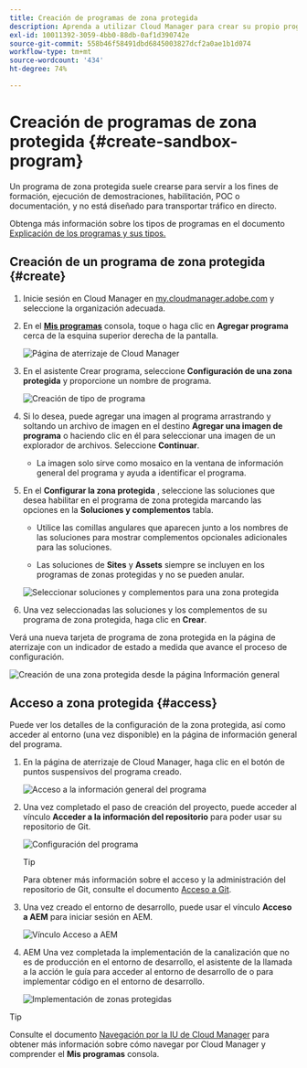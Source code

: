 ```yaml
---
title: Creación de programas de zona protegida
description: Aprenda a utilizar Cloud Manager para crear su propio programa de zona protegida para formación, demostración, POC u otros fines que no sean de producción.
exl-id: 10011392-3059-4bb0-88db-0af1d390742e
source-git-commit: 558b46f58491dbd6845003827dcf2a0ae1b1d074
workflow-type: tm+mt
source-wordcount: '434'
ht-degree: 74%

---
```


# Creación de programas de zona protegida {#create-sandbox-program}

Un programa de zona protegida suele crearse para servir a los fines de formación, ejecución de demostraciones, habilitación, POC o documentación, y no está diseñado para transportar tráfico en directo.

Obtenga más información sobre los tipos de programas en el documento [Explicación de los programas y sus tipos.](program-types.md)

## Creación de un programa de zona protegida {#create}

1. Inicie sesión en Cloud Manager en [my.cloudmanager.adobe.com](https://my.cloudmanager.adobe.com/) y seleccione la organización adecuada.

1. En el **[Mis programas](/help/implementing/cloud-manager/navigation.md#my-programs)** consola, toque o haga clic en **Agregar programa** cerca de la esquina superior derecha de la pantalla.

   ![Página de aterrizaje de Cloud Manager](assets/log-in.png)

1. En el asistente Crear programa, seleccione **Configuración de una zona protegida** y proporcione un nombre de programa.

   ![Creación de tipo de programa](assets/create-sandbox.png)

1. Si lo desea, puede agregar una imagen al programa arrastrando y soltando un archivo de imagen en el destino **Agregar una imagen de programa** o haciendo clic en él para seleccionar una imagen de un explorador de archivos. Seleccione **Continuar**.

   * La imagen solo sirve como mosaico en la ventana de información general del programa y ayuda a identificar el programa.

1. En el **Configurar la zona protegida** , seleccione las soluciones que desea habilitar en el programa de zona protegida marcando las opciones en la **Soluciones y complementos** tabla.

   * Utilice las comillas angulares que aparecen junto a los nombres de las soluciones para mostrar complementos opcionales adicionales para las soluciones.

   * Las soluciones de **Sites** y **Assets** siempre se incluyen en los programas de zonas protegidas y no se pueden anular.

   ![Seleccionar soluciones y complementos para una zona protegida](assets/sandbox-solutions-add-ons.png)

1. Una vez seleccionadas las soluciones y los complementos de su programa de zona protegida, haga clic en **Crear**.

Verá una nueva tarjeta de programa de zona protegida en la página de aterrizaje con un indicador de estado a medida que avance el proceso de configuración.

![Creación de una zona protegida desde la página Información general](assets/sandbox-setup.png)

## Acceso a zona protegida {#access}

Puede ver los detalles de la configuración de la zona protegida, así como acceder al entorno (una vez disponible) en la página de información general del programa.

1. En la página de aterrizaje de Cloud Manager, haga clic en el botón de puntos suspensivos del programa creado.

   ![Acceso a la información general del programa](assets/program-overview-sandbox.png)

1. Una vez completado el paso de creación del proyecto, puede acceder al vínculo **Acceder a la información del repositorio** para poder usar su repositorio de Git.

   ![Configuración del programa](assets/create-program4.png)

   >[!TIP]
   >
   >Para obtener más información sobre el acceso y la administración del repositorio de Git, consulte el documento [Acceso a Git](/help/implementing/cloud-manager/managing-code/accessing-repos.md).

1. Una vez creado el entorno de desarrollo, puede usar el vínculo **Acceso a AEM** para iniciar sesión en AEM.

   ![Vínculo Acceso a AEM](assets/create-program5.png)

1. AEM Una vez completada la implementación de la canalización que no es de producción en el entorno de desarrollo, el asistente de la llamada a la acción le guía para acceder al entorno de desarrollo de o para implementar código en el entorno de desarrollo.

   ![Implementación de zonas protegidas](assets/create-program-setup-deploy.png)

>[!TIP]
>
>Consulte el documento [Navegación por la IU de Cloud Manager](/help/implementing/cloud-manager/navigation.md) para obtener más información sobre cómo navegar por Cloud Manager y comprender el **Mis programas** consola.
